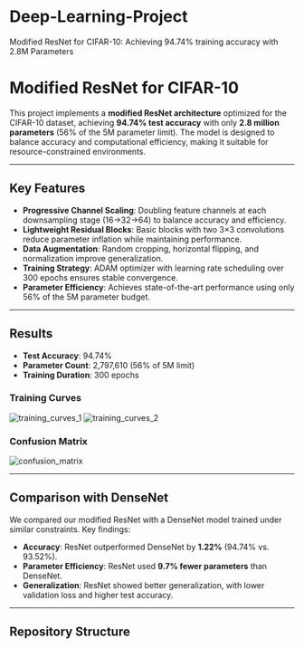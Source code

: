 # Deep-Learning-Project
 Modified ResNet for CIFAR-10: Achieving 94.74% training accuracy with 2.8M Parameters
 
 # Modified ResNet for CIFAR-10
This project implements a **modified ResNet architecture** optimized for the CIFAR-10 dataset, achieving **94.74% test accuracy** with only **2.8 million parameters** (56% of the 5M parameter limit). The model is designed to balance accuracy and computational efficiency, making it suitable for resource-constrained environments.

---

## **Key Features**
- **Progressive Channel Scaling**: Doubling feature channels at each downsampling stage (16→32→64) to balance accuracy and efficiency.
- **Lightweight Residual Blocks**: Basic blocks with two 3×3 convolutions reduce parameter inflation while maintaining performance.
- **Data Augmentation**: Random cropping, horizontal flipping, and normalization improve generalization.
- **Training Strategy**: ADAM optimizer with learning rate scheduling over 300 epochs ensures stable convergence.
- **Parameter Efficiency**: Achieves state-of-the-art performance using only 56% of the 5M parameter budget.

---

## **Results**
- **Test Accuracy**: 94.74%
- **Parameter Count**: 2,797,610 (56% of 5M limit)
- **Training Duration**: 300 epochs

### **Training Curves**
![training_curves_1](https://github.com/user-attachments/assets/ef20defc-2fbd-4657-99e6-c69fc24c3c19)
![training_curves_2](https://github.com/user-attachments/assets/51bdaf66-73df-4fe8-b576-20035b16fd5b)


### **Confusion Matrix**
![confusion_matrix](https://github.com/user-attachments/assets/bef6defa-0d4e-490b-b39f-e0c799dd9c7f)




---

## **Comparison with DenseNet**
We compared our modified ResNet with a DenseNet model trained under similar constraints. Key findings:
- **Accuracy**: ResNet outperformed DenseNet by **1.22%** (94.74% vs. 93.52%).
- **Parameter Efficiency**: ResNet used **9.7% fewer parameters** than DenseNet.
- **Generalization**: ResNet showed better generalization, with lower validation loss and higher test accuracy.

---

## **Repository Structure**
